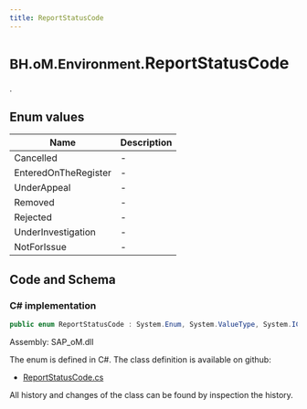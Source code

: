 ```yaml
---
title: ReportStatusCode
---
```


# <small>BH.oM.Environment.</small>**ReportStatusCode**

.

## Enum values

| Name            | Description                                                    |
|-----------------|----------------------------------------------------------------|
| Cancelled |  -  |
| EnteredOnTheRegister |  -  |
| UnderAppeal |  -  |
| Removed |  -  |
| Rejected |  -  |
| UnderInvestigation |  -  |
| NotForIssue |  -  |


## Code and Schema

### C# implementation

``` C# title="C#"
public enum ReportStatusCode : System.Enum, System.ValueType, System.IComparable, System.ISpanFormattable, System.IFormattable, System.IConvertible
```

Assembly: SAP_oM.dll

The enum is defined in C#. The class definition is available on github:

- [ReportStatusCode.cs](https://github.com/BHoM/SAP_Toolkit/blob/develop/SAP_oM/Enums\ReportStatusCode.cs)

All history and changes of the class can be found by inspection the history.
